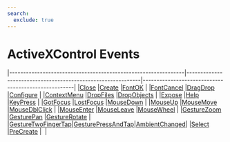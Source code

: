```yaml
---
search:
  exclude: true
---
```


<h1 class="heading"><span class="name">ActiveXControl Events</span></h1>

|---------------------------------------------------------------|-------------------------------------------------------------|-----------------------------------------------------|
|[Close](../methodorevents/close.md)                            |[Create](../methodorevents/create.md)                        |[FontOK](../methodorevents/fontok.md)                |
|[FontCancel](../methodorevents/fontcancel.md)                  |[DragDrop](../methodorevents/dragdrop.md)                    |[Configure](../methodorevents/configure.md)          |
|[ContextMenu](../methodorevents/contextmenu.md)                |[DropFiles](../methodorevents/dropfiles.md)                  |[DropObjects](../methodorevents/dropobjects.md)      |
|[Expose](../methodorevents/expose.md)                          |[Help](../methodorevents/help.md)                            |[KeyPress](../methodorevents/keypress.md)            |
|[GotFocus](../methodorevents/gotfocus.md)                      |[LostFocus](../methodorevents/lostfocus.md)                  |[MouseDown](../methodorevents/mousedown.md)          |
|[MouseUp](../methodorevents/mouseup.md)                        |[MouseMove](../methodorevents/mousemove.md)                  |[MouseDblClick](../methodorevents/mousedblclick.md)  |
|[MouseEnter](../methodorevents/mouseenter.md)                  |[MouseLeave](../methodorevents/mouseleave.md)                |[MouseWheel](../methodorevents/mousewheel.md)        |
|[GestureZoom](../methodorevents/gesturezoom.md)                |[GesturePan](../methodorevents/gesturepan.md)                |[GestureRotate](../methodorevents/gesturerotate.md)  |
|[GestureTwoFingerTap](../methodorevents/gesturetwofingertap.md)|[GesturePressAndTap](../methodorevents/gesturepressandtap.md)|[AmbientChanged](../methodorevents/ambientchanged.md)|
|[Select](../methodorevents/select.md)                          |[PreCreate](../methodorevents/precreate.md)                  |&nbsp;                                               |
